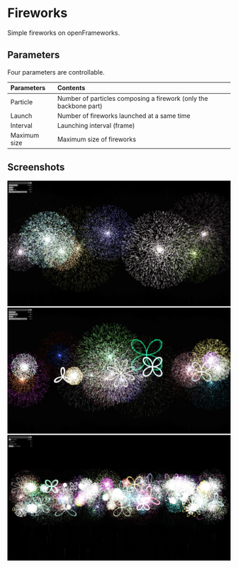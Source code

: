 # Fireworks
Simple fireworks on openFrameworks.

## Parameters
Four parameters are controllable.

|Parameters|Contents|
|:---|:---|
|Particle|Number of particles composing a firework (only the backbone part)|
|Launch|Number of fireworks launched at a same time|
|Interval|Launching interval (frame)|
|Maximum size|Maximum size of fireworks|

## Screenshots
<img src = "screenshot_01.png" width = "720">

<img src = "screenshot_02.png" width = "720">

<img src = "screenshot_03.png" width = "720">
